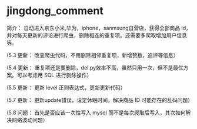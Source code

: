 # jingdong_comment

简介： 自动进入京东小米,华为，iphone，sanmsung自营店，获得全部商品 id，并对每天更新的评论进行爬虫，删除相连的重复项。还需要多爬取增加用户信息等。

(5.3 更新： 改变爬虫代码，不用删除相邻重复项，新增赞数，追评等信息）

(5.4 更新： 重复项还是要删除，del.py效率不高，虽然只用一次，但不是最优方案。可以考虑用 SQL 进行删除操作）

(5.5 更新： 更新 level 正则表达式，更新更新代码）

(5.7 更新： 更新update错误，设定休眠时间，解决商品 ID 可能存在的乱码问题）

(5.8 问题： 首先是否应该一次性写入 mysql 而不是每次爬取后写入，其次如何解决网络波动问题）

